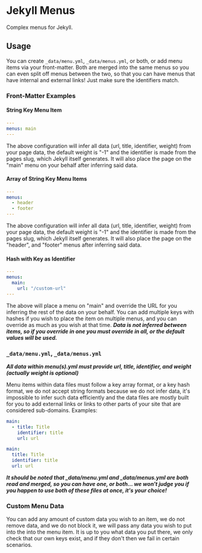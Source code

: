 # Jekyll Menus

Complex menus for Jekyll.

## Usage

You can create `_data/menu.yml`, `_data/menus.yml`, or both, or add menu items
via your front-matter. Both are merged into the same menus so you can even
split off menus between the two, so that you can have menus that have
internal and external links! Just make sure the identifiers match.

### Front-Matter Examples
#### String Key Menu Item

```yml
---
menus: main
---
```

The above configuration will infer all data (url, title, identifier, weight)
from your page data, the default weight is "-1" and the identifier is made from
the pages slug, which Jekyll itself generates.  It will also place the page
on the "main" menu on your behalf after inferring said data.

#### Array of String Key Menu Items

```yml
---
menus:
  - header
  - footer
---
```

The above configuration will infer all data (url, title, identifier, weight)
from your page data, the default weight is "-1" and the identifier is made from
the pages slug, which Jekyll itself generates.  It will also place the page
on the "header", and "footer" menus after inferring said data.

#### Hash with Key as Identifier

```yml
---
menus:
  main:
    url: "/custom-url"
---
```

The above will place a menu on "main" and override the URL for you inferring
the rest of the data on your behalf.  You can add multiple keys with hashes
if you wish to place the item on multiple menus, and you can override as much
as you wish at that time.  ***Data is not inferred between items, so if you
override in one you must override in all, or the default values will be
used.***

### `_data/menu.yml`, `_data/menus.yml`

***All data within menu(s).yml must provide url, title, identifier, and
weight (actually weight is optional)***

Menu items within data files must follow a key array format, or a key hash
format, we do not accept string formats because we do not infer data, it's
impossible to infer such data efficiently and the data files are mostly built
for you to add external links or links to other parts of your site that are
considered sub-domains.  Examples:

```yml
main:
  - title: Title
    identifier: title
    url: url
```

```yml
main:
  title: Title
  identifier: title
  url: url
```

***It should be noted that _data/menu.yml and _data/menus.yml are both read
and merged, so you can have one, or both... we won't judge you if you happen
to use both of these files at once, it's your choice!***

### Custom Menu Data

You can add any amount of custom data you wish to an item, we do not remove
data, and we do not block it, we will pass any data you wish to put into the
into the menu item.  It is up to you what data you put there, we only check
that our own keys exist, and if they don't then we fail in certain scenarios.
